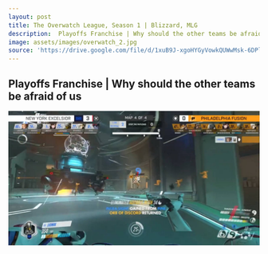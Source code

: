 ```yaml
---
layout: post
title: The Overwatch League, Season 1 | Blizzard, MLG  
description:  Playoffs Franchise | Why should the other teams be afraid of us   
image: assets/images/overwatch_2.jpg
source: 'https://drive.google.com/file/d/1xuB9J-xgoHYGyVowkQUWwMsk-6DPlL9_/view'
---
```

<h2>   Playoffs Franchise | Why should the other teams be afraid of us  </h2>

<a id="link" href="https://drive.google.com/file/d/1xuB9J-xgoHYGyVowkQUWwMsk-6DPlL9_/view" target="_blank"><img src="/assets/images/overwatch_2.jpg"></a>
